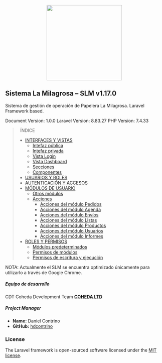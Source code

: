 <p align="center"><a href="https://app.papeleralamilagrosa.com.ar" target="_blank"><img src="https://app.papeleralamilagrosa.com.ar/images/logo.jpg" width="240"></a></p>

## Sistema La Milagrosa – SLM v1.17.0
Sistema de gestión de operación de Papelera La Milagrosa. Laravel Framework based.

Document Version: 1.0.0
Laravel Version: 8.83.27
PHP Version: 7.4.33

> &nbsp;
> ÍNDICE
> - [INTERFACES Y VISTAS](docs/interfaces.md)
>   - [Intefaz pública](docs/interfaces.md#intefaz-pública)
>   - [Intefaz privada](docs/interfaces.md#interfaz-privada)
>   - [Vista Login](docs/interfaces.md#login)
>   - [Vista Dashboard](docs/interfaces.md#dashboard)
>   - [Secciones](docs/interfaces.md#secciones)
>   - [Componentes](docs/interfaces.md#componentes)
> - [USUARIOS Y ROLES](docs/usuarios.md)
> - [AUTENTICACIÓN Y ACCESOS](docs/autenticacion.md)
> - [MÓDULOS DE USUARIO](docs/modulos.md)
>   - [Otros módulos](docs/modulos.md#otros-módulos)
>   - [Acciones](docs/modulos.md#acciones)
>       - [Acciones del módulo Pedidos](docs/orders.md#acciones)
>       - [Acciones del módulo Agenda](docs/schedules.md#acciones)
>       - [Acciones del módulo Envíos](docs/trips.md#acciones)
>       - [Acciones del módulo Listas](docs/catalogs.md#acciones)
>       - [Acciones del módulo Productos](docs/products.md#acciones)
>       - [Acciones del módulo Usuarios](docs/users.md#acciones)
>       - [Acciones del módulo Informes](docs/reports.md#acciones)
> - [ROLES Y PERMISOS](docs/permisos.md)
>   - [Módulos predeterminados](docs/permisos.md#módulos-predeterminados)
>   - [Permisos de módulos](docs/permisos.md#permisos-de-módulos)
>   - [Permisos de escritura y ejecución](docs/permisos.md#permisos-de-escritura-y-ejecución)
> &nbsp;

NOTA: Actualmente el SLM se encuentra optimizado únicamente para utilizarlo a través de Google Chrome.

##### Equipo de desarrollo
CDT Coheda Development Team
**[COHEDA LTD](https://coheda.com?ref=U0xNIFBhcGVsZXJhIGxhIG1pbGFncm9zYSAoRG9jdW1lbnRhY2nzbik=)**

##### Project Manager
- **Name:** Daniel Contrino
- **GitHub:** [hdcontrino](https://github.com/hdcontrino)

### License

The Laravel framework is open-sourced software licensed under the [MIT license](https://opensource.org/licenses/MIT).
